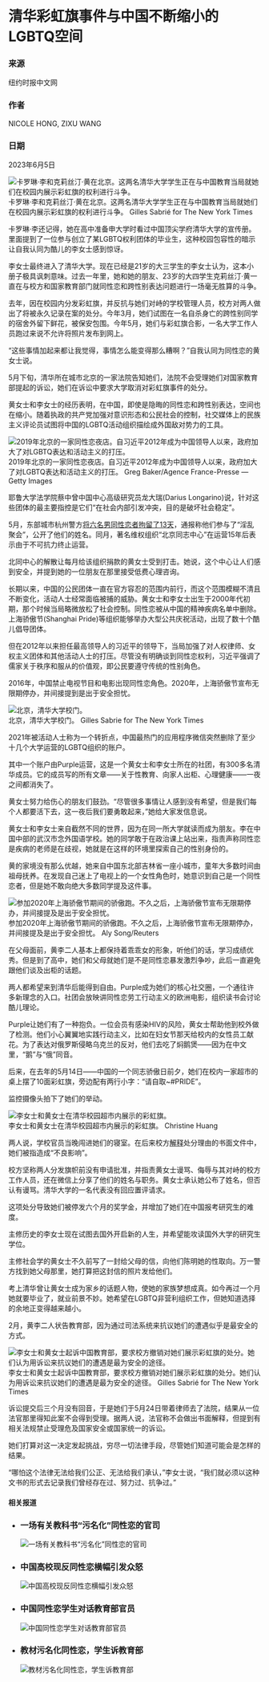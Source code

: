 # 清华彩虹旗事件与中国不断缩小的LGBTQ空间

### 来源 
纽约时报中文网  

### 作者 
NICOLE HONG, ZIXU WANG  

### 日期 
2023年6月5日  

![卡罗琳·李和克莉丝汀·黄在北京。这两名清华大学学生正在与中国教育当局就她们在校园内展示彩虹旗的权利进行斗争。](https://static01.nyt.com/images/2023/05/29/multimedia/00china-lgbt1-ctfh/00china-lgbt1-ctfh-master1050.jpg)  
卡罗琳·李和克莉丝汀·黄在北京。这两名清华大学学生正在与中国教育当局就她们在校园内展示彩虹旗的权利进行斗争。 Gilles Sabrié for The New York Times  

卡罗琳·李还记得，她在高中准备申大学时看过中国顶尖学府清华大学的宣传册。里面提到了一位参与创立了某LGBTQ权利团体的毕业生，这种校园包容性的暗示让自我认同为酷儿的李女士感到惊讶。  

李女士最终进入了清华大学。现在已经是21岁的大三学生的李女士认为，这本小册子极具讽刺意味。过去一年里，她和她的朋友、23岁的大四学生克莉丝汀·黄一直在与校方和国家教育部门就同性恋和跨性别表达问题进行一场毫无胜算的斗争。  

去年，因在校园内分发彩虹旗，并反抗与她们对峙的学校管理人员，校方对两人做出了将被永久记录在案的处分。今年3月，她们试图在一名自杀身亡的跨性别同学的宿舍外留下鲜花，被保安包围。今年5月，她们与彩虹旗合影，一名大学工作人员跑过来说不允许将照片发布到网上。  

“这些事情加起来都让我觉得，事情怎么能变得那么糟啊？”自我认同为同性恋的黄女士说。  

5月下旬，清华所在城市北京的一家法院告知她们，法院不会受理她们对国家教育部提起的诉讼，她们在诉讼中要求大学取消对彩虹旗事件的处分。  

黄女士和李女士的经历表明，在中国，即使是隐晦的同性恋和跨性别表达，空间也在缩小。随着执政的共产党加强对意识形态和公民社会的控制，社交媒体上的民族主义评论员试图将中国的LGBTQ活动组织描绘成外国敌对势力的工具。  

![2019年北京的一家同性恋夜店。自习近平2012年成为中国领导人以来，政府加大了对LGBTQ表达和活动主义的打压。](https://static01.nyt.com/images/2023/05/29/multimedia/00china-lgbt3-pvgq/00china-lgbt3-pvgq-master1050.jpg)  
2019年北京的一家同性恋夜店。自习近平2012年成为中国领导人以来，政府加大了对LGBTQ表达和活动主义的打压。 Greg Baker/Agence France-Presse — Getty Images  

耶鲁大学法学院蔡中曾中国中心高级研究员龙大瑞(Darius Longarino)说，针对这些团体的最主要指控是它们“在社会内部引发冲突，目的是破坏社会稳定”。  

5月，东部城市杭州警方[将六名男同性恋者拘留了13天](https://weibo.com/2028810631/4903006464377995)，通报称他们参与了“淫乱聚会”，公开了他们的姓名。同月，著名维权组织“北京同志中心”在运营15年后表示由于不可抗力终止运营。  

北同中心的解散让每月给该组织捐款的黄女士受到打击。她说，这个中心让人们感到安全，并提到她的一位朋友在那里接受低费心理咨询。  

长期以来，中国的公民团体一直在官方容忍的范围内前行，而这个范围模糊不清且不断变化，活动人士经常面临被捕的威胁。黄女士和李女士出生于2000年代初期，那个时候当局略微放松了社会控制。同性恋被从中国的精神疾病名单中删除。上海骄傲节(Shanghai Pride)等组织能够举办大型公共庆祝活动，出现了数十个酷儿倡导团体。  

但在2012年以来担任最高领导人的习近平的领导下，当局加强了对人权律师、女权主义团体和其他活动人士的打压。尽管没有明确谈到同性恋权利，习近平强调了儒家关于秩序和服从的价值观，即公民要遵守传统的性别角色。  

2016年，中国禁止电视节目和电影出现同性恋角色。2020年，上海骄傲节宣布无限期停办，并间接提到是出于安全担忧。  

![北京，清华大学校门。](https://static01.nyt.com/images/2023/06/03/multimedia/03china-lqbtq-ztbp/03china-lqbtq-ztbp-master1050.jpg)  
北京，清华大学校门。 Gilles Sabrie for The New York Times  

2021年被活动人士称为一个转折点，中国最热门的应用程序微信突然删除了至少十几个大学运营的LGBTQ组织的账户。  

其中一个账户由Purple运营，这是一个黄女士和李女士所在的社团，有300多名清华成员。它的成员写的所有文章——关于性教育、向家人出柜、心理健康——一夜之间都消失了。  

黄女士努力给伤心的朋友们鼓劲。“尽管很多事情让人感到没有希望，但是我们每个人都要活下去，这一夜后我们要勇敢起来，”她给大家发信息说。  

黄女士和李女士来自截然不同的世界，因为在同一所大学就读而成为朋友。李在中国中部的武汉市念外国语学校。她的同学敢于在政治课上站出来，指责声称同性恋是疾病的老师是在歧视，她就是在这样的环境里探索自己的性别身份的。  

黄的家境没有那么优越，她来自中国东北部吉林省一座小城市，童年大多数时间由祖母抚养。在发现自己迷上了电视上的一个女性角色时，她意识到自己是一个同性恋者，但是她不敢向绝大多数同学提及这件事。  

![参加2020年上海骄傲节期间的骄傲跑。不久之后，上海骄傲节宣布无限期停办，并间接提及是出于安全担忧。](https://static01.nyt.com/images/2023/05/29/multimedia/00china-lgbt4-bgvp/00china-lgbt4-bgvp-master1050.jpg)  
参加2020年上海骄傲节期间的骄傲跑。不久之后，上海骄傲节宣布无限期停办，并间接提及是出于安全担忧。 Aly Song/Reuters  

在父母面前，黄李二人基本上都保持着乖乖女的形象，听他们的话，学习成绩优秀。但是到了高中，她们和父母就她们是不是同性恋暴发激烈争吵，此后一直避免跟他们谈及出柜的话题。  

两人都希望来到清华后能得到自由。Purple成为她们的核心社交圈，一个通往许多新理念的入口。社团会放映讲同性恋劳工行动主义的欧洲电影，组织读书会讨论酷儿理论。  

Purple让她们有了一种抱负。一位会员有感染HIV的风险，黄女士帮助他到校外做了检测。他们小心翼翼地实践行动主义，比如在妇女节那天给校内的女性员工献花。为了表达对俄罗斯侵略乌克兰的反对，他们去吃了焖鹅煲——因为在中文里，“鹅”与“俄”同音。  

后来，在去年的5月14日——中国的一个同志骄傲日前夕，她们在校内一家超市的桌上摆了10面彩虹旗，旁边配有两行小字：“请自取~#PRIDE”。  

监控摄像头拍下了她们的举动。  

![李女士和黄女士在清华校园超市内展示的彩虹旗。](https://static01.nyt.com/images/2023/05/29/world/00china-lgbt-flags/00china-lgbt-flags-master1050.jpg)  
李女士和黄女士在清华校园超市内展示的彩虹旗。 Christine Huang  

两人说，学校官员当晚闯进她们的寝室。在后来校方[解释](https://cnlgbtdata.com/files/uploads/2023/02/%E5%BD%A9%E8%99%B9%E6%97%97-20220930-%E5%AD%A6%E7%94%9F%E7%94%B3%E8%AF%89%E7%AD%94%E5%A4%8D%E6%84%8F%E8%A7%81%E4%B9%A6.pdf)处分理由的书面文件中，她们被指造成“不良影响”。  

校方坚称两人分发旗帜前没有申请批准，并指责黄女士谩骂、侮辱与其对峙的校方工作人员，还在微信上分享了他们的姓名与职务。黄女士承认她公布了姓名，但否认有谩骂。清华大学的一名代表没有回应置评请求。  

这项处分导致她们被停发六个月的奖学金，并增加了她们在中国报考研究生的难度。  

主修历史的李女士现在试图去国外开启新的人生，并希望能攻读国外大学的研究生学位。  

主修社会学的黄女士不久前写了一封给父母的信，向他们陈明她的性取向。万一警方找到她父母那里，她打算把这封信的照片发给他们。  

考上清华曾让黄女士成为家乡的话题人物，使她的家族梦想成真。如今再过一个月她就要毕业了，就业前景不妙。她希望在LGBTQ非营利组织工作，但她知道选择的余地正变得越来越小。  

2月，黄李二人状告教育部，因为通过司法系统来抗议她们的遭遇似乎是最安全的方式。  

![李女士和黄女士起诉中国教育部，要求校方撤销对她们展示彩虹旗的处分。她们认为用诉讼来抗议她们的遭遇是最为安全的途径。](https://static01.nyt.com/images/2023/05/29/multimedia/00china-lgbt5-pjqw/00china-lgbt5-pjqw-master1050.jpg)  
李女士和黄女士起诉中国教育部，要求校方撤销对她们展示彩虹旗的处分。她们认为用诉讼来抗议她们的遭遇是最为安全的途径。 Gilles Sabrié for The New York Times  

诉讼提交后三个月没有回音，于是她们于5月24日带着律师去了法院，结果从一位法官那里得知此案不会得到受理。据两人说，法官称不会做出书面解释，但提到有相关法规禁止受理危及国家安全或国家统一的诉讼。  

她们打算对这一决定发起挑战，穷尽一切法律手段，尽管她们知道可能会是怎样的结果。  

“哪怕这个法律无法给我们公正、无法给我们承认，”李女士说，“我们就必须以这种文书的形式去记录我们曾经存在过、努力过、抗争过。”  

#### 相关报道  

-   ### 一场有关教科书“污名化”同性恋的官司  
    ![一场有关教科书“污名化”同性恋的官司](https://static01.nyt.com/images/2020/10/26/world/00china-textbooks-4/00china-textbooks-4-thumbLarge.jpg)  

-   ### 中国高校现反同性恋横幅引发众怒  
    ![中国高校现反同性恋横幅引发众怒](https://static01.nyt.com/images/2017/04/21/world/21china-1/21china-1-thumbLarge.jpg)  

-   ### 中国同性恋学生对话教育部官员  
    ![ 中国同性恋学生对话教育部官员](https://static01.nyt.com/images/2015/11/24/world/24chinatextbook01/24chinatextbook01-thumbLarge.jpg)  

-   ### 教材污名化同性恋，学生诉教育部  
    ![教材污名化同性恋，学生诉教育部](https://static01.nyt.com/images/2015/08/19/world/18sino-textbook01/18sino-textbook01-thumbLarge-v2.jpg)  